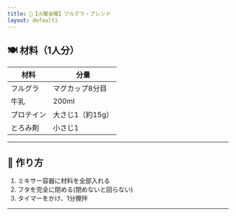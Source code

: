 ```yaml
---
title: 🔵【火曜金曜】フルグラ・ブレンド
layout: default1
---
```

## 🍽 材料（1人分）

| 材料  | 分量 |
| ---- | ---- |
| フルグラ | マグカップ8分目 |
| 牛乳 | 200ml |
| プロテイン | 大さじ1（約15g）|
| とろみ剤 | 小さじ1

---

## 🔧 作り方

1. ミキサー容器に材料を全部入れる
1. フタを完全に閉める(閉めないと回らない)
1. タイマーをかけ、1分攪拌
---
